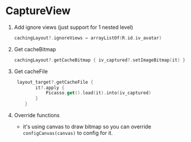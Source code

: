 # CaptureView

1. Add ignore views (just support for 1 nested level)
    ```kotlin
    cachingLayout?.ignoreViews = arrayListOf(R.id.iv_avatar)
    ```

2. Get cacheBitmap
    ```kotlin
    cachingLayout?.getCacheBitmap { iv_captured?.setImageBitmap(it) }
    ```

3. Get cacheFile
    ```kotlin
     layout_target?.getCacheFile {
            it?.apply {
                Picasso.get().load(it).into(iv_captured)
            }
        }
    ```
4. Override functions
    - it's using canvas to draw bitmap so you can override `configCanvas(canvas)` to config for it.